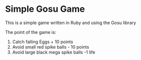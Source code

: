 Simple Gosu Game
====================

This is a simple game written in Ruby and using the Gosu library

The point of the game is:
1. Catch falling Eggs + 10 points
2. Avoid small red spike balls - 10 points
3. Avoid large black mega spike balls -1 life

